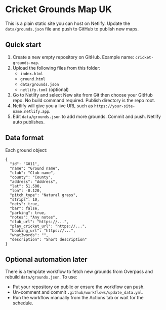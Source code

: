 # Cricket Grounds Map UK

This is a plain static site you can host on Netlify. Update the `data/grounds.json` file and push to GitHub to publish new maps.

## Quick start

1. Create a new empty repository on GitHub. Example name: `cricket-grounds-map`.
2. Upload the following files from this folder:
   - `index.html`
   - `ground.html`
   - `data/grounds.json`
   - `netlify.toml` (optional)
3. Go to Netlify and select New site from Git then choose your GitHub repo. No build command required. Publish directory is the repo root.
4. Netlify will give you a live URL such as `https://your-site-name.netlify.app`.
5. Edit `data/grounds.json` to add more grounds. Commit and push. Netlify auto publishes.

## Data format

Each ground object:

```
{
  "id": "G011",
  "name": "Ground name",
  "club": "Club name",
  "county": "County",
  "address": "Address",
  "lat": 51.500,
  "lon": -0.120,
  "pitch_type": "Natural grass",
  "strips": 10,
  "nets": true,
  "bar": false,
  "parking": true,
  "notes": "Any notes",
  "club_url": "https://...",
  "play_cricket_url": "https://...",
  "booking_url": "https://...",
  "what3words": "",
  "description": "Short description"
}
```

## Optional automation later

There is a template workflow to fetch new grounds from Overpass and rebuild `data/grounds.json`. To use:
- Put your repository on public or ensure the workflow can push.
- Un-comment and commit `.github/workflows/update_data.yml`.
- Run the workflow manually from the Actions tab or wait for the schedule.

